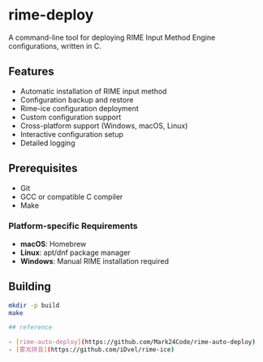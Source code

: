 # rime-deploy

A command-line tool for deploying RIME Input Method Engine configurations, written in C.

## Features

- Automatic installation of RIME input method
- Configuration backup and restore
- Rime-ice configuration deployment
- Custom configuration support
- Cross-platform support (Windows, macOS, Linux)
- Interactive configuration setup
- Detailed logging

## Prerequisites

- Git
- GCC or compatible C compiler
- Make

### Platform-specific Requirements

- **macOS**: Homebrew
- **Linux**: apt/dnf package manager
- **Windows**: Manual RIME installation required

## Building

```bash
mkdir -p build
make

## reference

- [rime-auto-deploy](https://github.com/Mark24Code/rime-auto-deploy)
- [雾凇拼音](https://github.com/iDvel/rime-ice)
